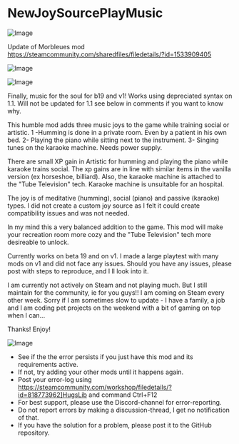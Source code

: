 # NewJoySourcePlayMusic

![Image](https://i.imgur.com/buuPQel.png)

Update of Morbleues mod
https://steamcommunity.com/sharedfiles/filedetails/?id=1533909405

![Image](https://i.imgur.com/pufA0kM.png)

	
![Image](https://i.imgur.com/Z4GOv8H.png)


Finally, music for the soul for b19 and v1! Works using depreciated syntax on 1.1. Will not be updated for 1.1 see below in comments if you want to know why.

This humble mod adds three music joys to the game while training social or artistic. 
1 -Humming is done in a private room. Even by a patient in his own bed. 
2- Playing the piano while sitting next to the instrument. 
3- Singing tunes on the karaoke machine. Needs power supply.

There are small XP gain in Artistic for humming and playing the piano while karaoke trains social. The xp gains are in line with similar items in the vanilla version (ex horseshoe, billiard). Also, the karaoke machine is attached to the "Tube Television" tech. Karaoke machine is unsuitable for an hospital.

The joy is of meditative (humming), social (piano) and passive (karaoke) types. I did not create a custom joy source as I felt it could create compatibility issues and was not needed.

In my mind this a very balanced addition to the game. This mod will make your recreation room more cozy and the "Tube Television" tech more desireable to unlock.

Currently works on beta 19 and on v1. I made a large playtest with many mods on v1 and did not face any issues. Should you have any issues, please post with steps to reproduce, and I ll look into it.

I am currently not actively on Steam and not playing much. But I still maintain for the community, ie for you guys!! I am coming on Steam every other week. Sorry if I am sometimes slow to update - I have a family, a job and I am coding pet projects on the weekend with a bit of gaming on top when I can...

Thanks! Enjoy!


![Image](https://i.imgur.com/PwoNOj4.png)



-  See if the the error persists if you just have this mod and its requirements active.
-  If not, try adding your other mods until it happens again.
-  Post your error-log using https://steamcommunity.com/workshop/filedetails/?id=818773962]HugsLib and command Ctrl+F12
-  For best support, please use the Discord-channel for error-reporting.
-  Do not report errors by making a discussion-thread, I get no notification of that.
-  If you have the solution for a problem, please post it to the GitHub repository.




